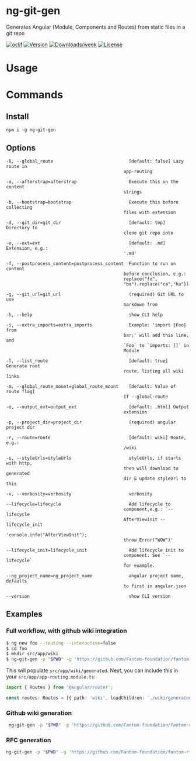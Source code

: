 ng-git-gen
==========

Generates Angular (Module, Components and Routes) from static files in a git repo

[![oclif](https://img.shields.io/badge/cli-oclif-brightgreen.svg)](https://oclif.io)
[![Version](https://img.shields.io/npm/v/ng-git-gen.svg)](https://npmjs.org/package/ng-git-gen)
[![Downloads/week](https://img.shields.io/npm/dw/ng-git-gen.svg)](https://npmjs.org/package/ng-git-gen)
[![License](https://img.shields.io/npm/l/ng-git-gen.svg)](https://github.com/SamuelMarks/ng-git-gen/blob/master/package.json)

<!-- toc -->
# Usage
<!-- usage -->
# Commands
<!-- commands -->

## Install

    npm i -g ng-git-gen

## Options

    -R, --global_route                             [default: false] Lazy route in
                                                 app-routing
    
    -a, --afterstrap=afterstrap                    Execute this on the content
                                                 strings
    
    -b, --bootstrap=bootstrap                      Execute this before collecting
                                                 files with extension
    
    -d, --git_dir=git_dir                          [default: tmp] Directory to
                                                 clone git repo into
    
    -e, --ext=ext                                  [default: .md] Extension, e.g.:
                                                 '.md'
    
    -f, --postprocess_content=postprocess_content  Function to run on content
                                                 before conclusion, e.g.:
                                                 replace("fo",
                                                 "ba").replace("ca","ha"})
    
    -g, --git_url=git_url                          (required) Git URL to use
                                                 markdown from
    
    -h, --help                                     show CLI help
    
    -i, --extra_imports=extra_imports              Example: 'import {Foo} from
                                                 bar;' will add this line, and
                                                 `Foo` to `imports: []` in
                                                 Module
    
    -l, --list_route                               [default: true] Generate root
                                                 route, listing all wiki links
    
    -m, --global_route_mount=global_route_mount    [default: Value of route flag]
                                                 If --global-route
    
    -o, --output_ext=output_ext                    [default: .html] Output
                                                 extension
    
    -p, --project_dir=project_dir                  (required) angular project dir
    
    -r, --route=route                              [default: wiki] Route, e.g.:
                                                 /wiki
    
    -s, --styleUrls=styleUrls                      styleUrls, if starts with http,
                                                 then will download to generated
                                                 dir & update styleUrl to this
    
    -v, --verbosity=verbosity                      verbosity
    
    --lifecycle=lifecycle                          Add lifecycle to
                                                 component,e.g.: `--lifecycle
                                                 AfterViewInit --lifecycle_init
                                                 'console.info("AfterViewInit");
                                                 throw Error("WOW")'
    
    --lifecycle_init=lifecycle_init                Add lifecycle init to
                                                 component. See `--lifecycle`
                                                 for example.
    
    --ng_project_name=ng_project_name              angular project name, defaults
                                                 to first in angular.json
    
    --version                                      show CLI version

## Examples

### Full workflow, with github wiki integration
```bash
$ ng new foo --routing --interactive=false
$ cd foo
$ mkdir src/app/wiki
$ ng-git-gen -p "$PWD" -g 'https://github.com/Fantom-foundation/fantom-dev-web.wiki.git' -l
```

This will populate `src/app/wiki/generated`. Next, you can include this in your `src/app/app-routing.module.ts`:

```typescript
import { Routes } from '@angular/router';

const routes: Routes = [{ path: 'wiki', loadChildren: './wiki/generated/generated.module#GeneratedModule' }];
```

### Github wiki generation
```bash
 ng-git-gen -p "$PWD" -g 'https://github.com/Fantom-foundation/fantom-dev-web.wiki.git' -l
```

### RFC generation
```bash
ng-git-gen -p "$PWD" -g 'https://github.com/Fantom-foundation/fantom-rfcs' -l -b 'make html_body' -e '.html' -i "import { NgxPageScrollModule } from 'ngx-page-scroll';" -f '.replace(/href="#/g, `pageScroll href="#`)' -r rfc
```
